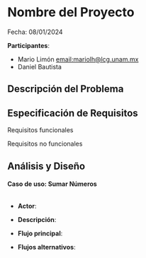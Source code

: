 # Nombre del Proyecto

Fecha: 08/01/2024

**Participantes**:

- Mario Limón <email:mariolh@lcg.unam.mx>
- Daniel Bautista

## Descripción del Problema



## Especificación de Requisitos

Requisitos funcionales


Requisitos no funcionales



## Análisis y Diseño




#### Caso de uso: Sumar Números

```

```

- **Actor**:
- **Descripción**: 
- **Flujo principal**:

- **Flujos alternativos**:
